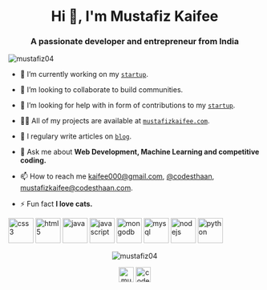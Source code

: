 <h1 align="center">Hi 👋, I'm Mustafiz Kaifee</h1>
<h3 align="center">A passionate developer and entrepreneur from India</h3>
<p align="left"> <img src="https://komarev.com/ghpvc/?username=mustafiz04" alt="mustafiz04" /> </p>

- 🔭 I’m currently working on my [`startup`](https://codesthaan.com/).

- 👯 I’m looking to collaborate to build communities.

- 🤔 I’m looking for help with in form of contributions to my [`startup`](https://codesthaan.com/).

- 👨‍💻 All of my projects are available at [`mustafizkaifee.com`](https://mustafizkaifee.herokuapp.com/).

- 📝 I regulary write articles on [`blog`](https://codesthaan.com/blog/).

- 💬 Ask me about **Web Development, Machine Learning and competitive coding.**

- 📫 How to reach me kaifee000@gmail.com, [@codesthaan](https://www.instagram.com/codesthaan/), mustafizkaifee@codesthaan.com.

- ⚡ Fun fact **I love cats.**

<p align="left">
<img src="https://konpa.github.io/devicon/devicon.git/icons/css3/css3-original-wordmark.svg" alt="css3" width="50" height="50"/> 
<img src="https://konpa.github.io/devicon/devicon.git/icons/html5/html5-original-wordmark.svg" alt="html5" width="50" height="50"/> 
<img src="https://konpa.github.io/devicon/devicon.git/icons/java/java-original-wordmark.svg" alt="java" width="50" height="50"/> 
<img src="https://konpa.github.io/devicon/devicon.git/icons/javascript/javascript-original.svg" alt="javascript" width="50" height="50"/> 
<img src="https://konpa.github.io/devicon/devicon.git/icons/mongodb/mongodb-original-wordmark.svg" alt="mongodb" width="50" height="50"/> 
<img src="https://konpa.github.io/devicon/devicon.git/icons/mysql/mysql-original-wordmark.svg" alt="mysql" width="50" height="50"/> 
<img src="https://konpa.github.io/devicon/devicon.git/icons/nodejs/nodejs-original-wordmark.svg" alt="nodejs" width="50" height="50"/>    
<img src="https://konpa.github.io/devicon/devicon.git/icons/python/python-original-wordmark.svg" alt="python" width="50" height="50"/>     
</p>
<p align="center"> <img src="https://github-readme-stats.vercel.app/api?username=mustafiz04&show_icons=true" alt="mustafiz04" /> </p>

<p align="center">
<a href="https://linkedin.com/in/mustafiz-kaifee-91b182190/" target="blank"><img align="center" src="https://cdn.jsdelivr.net/npm/simple-icons@3.0.1/icons/linkedin.svg" alt="mustafiz-kaifee-91b182190/" height="30" width="30" /></a>
<a href="https://instagram.com/codesthaan/" target="blank"><img align="center" src="https://cdn.jsdelivr.net/npm/simple-icons@3.0.1/icons/instagram.svg" alt="codesthaan/" height="30" width="30" /></a>
</p>

